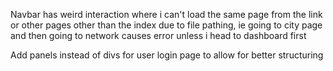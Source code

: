 Navbar has weird interaction where i can't load the same page from the link or other pages other than the index due to file pathing, ie going to city page and then going to network causes error unless i head to dashboard first


Add panels instead of divs for user login page to allow for better structuring 
